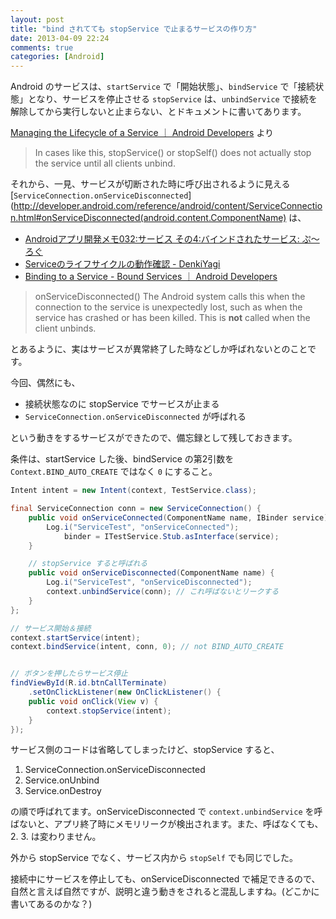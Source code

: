 ```yaml
---
layout: post
title: "bind されてても stopService で止まるサービスの作り方"
date: 2013-04-09 22:24
comments: true
categories: [Android]
---
```

Android のサービスは、``startService`` で「開始状態」、``bindService`` で「接続状態」となり、サービスを停止させる ``stopService`` は、``unbindService`` で接続を解除してから実行しないと止まらない、とドキュメントに書いてあります。
<!--more-->
[Managing the Lifecycle of a Service ｜ Android Developers](http://developer.android.com/guide/components/services.html#Lifecycle) より

> In cases like this, stopService() or stopSelf() does not actually stop the service until all clients unbind.

それから、一見、サービスが切断された時に呼び出されるように見える [``ServiceConnection.onServiceDisconnected``](http://developer.android.com/reference/android/content/ServiceConnection.html#onServiceDisconnected(android.content.ComponentName) は、

* [Androidアプリ開発メモ032:サービス その4:バインドされたサービス: ぷ～ろぐ](http://into.cocolog-nifty.com/pulog/2011/10/android032-4-aa.html)
* [Serviceのライフサイクルの動作確認 - DenkiYagi](http://terurou.hateblo.jp/entry/20100519/1274252852)
* [Binding to a Service - Bound Services ｜ Android Developers](http://developer.android.com/guide/components/bound-services.html#Binding)

> onServiceDisconnected()
The Android system calls this when the connection to the service is unexpectedly lost, such as when the service has crashed or has been killed. This is **not** called when the client unbinds.

とあるように、実はサービスが異常終了した時などしか呼ばれないとのことです。

今回、偶然にも、

* 接続状態なのに stopService でサービスが止まる
* ``ServiceConnection.onServiceDisconnected`` が呼ばれる

という動きをするサービスができたので、備忘録として残しておきます。

条件は、startService した後、bindService の第2引数を ``Context.BIND_AUTO_CREATE`` ではなく ``0`` にすること。

```java StartService.java
Intent intent = new Intent(context, TestService.class);

final ServiceConnection conn = new ServiceConnection() {
	public void onServiceConnected(ComponentName name, IBinder service) {
		Log.i("ServiceTest", "onServiceConnected");
			binder = ITestService.Stub.asInterface(service);
	}

	// stopService すると呼ばれる
	public void onServiceDisconnected(ComponentName name) {
		Log.i("ServiceTest", "onServiceDisconnected");
		context.unbindService(conn); // これ呼ばないとリークする
	}
};

// サービス開始＆接続
context.startService(intent);
context.bindService(intent, conn, 0); // not BIND_AUTO_CREATE


// ボタンを押したらサービス停止
findViewById(R.id.btnCallTerminate)
	.setOnClickListener(new OnClickListener() {
	public void onClick(View v) {
		context.stopService(intent);
	}
});
```

サービス側のコードは省略してしまったけど、stopService すると、

1. ServiceConnection.onServiceDisconnected
2. Service.onUnbind
3. Service.onDestroy

の順で呼ばれてます。onServiceDisconnected で ``context.unbindService`` を呼ばないと、アプリ終了時にメモリリークが検出されます。また、呼ばなくても、2. 3. は変わりません。

外から stopService でなく、サービス内から ``stopSelf`` でも同じでした。

接続中にサービスを停止しても、onServiceDisconnected で補足できるので、自然と言えば自然ですが、説明と違う動きをされると混乱しますね。(どこかに書いてあるのかな？)